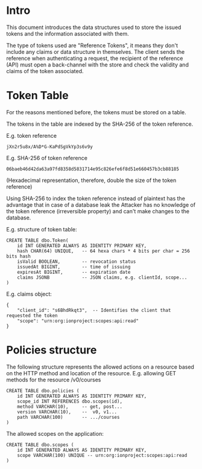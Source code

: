 # Intro

This document introduces the data structures used to store the issued tokens and the information associated with them.

The type of tokens used are "Reference Tokens", it means they don't include any claims or data structure in themselves.
The client sends the reference when authenticating a request, the recipient of the reference (API) must open a back-channel with the store and check the validity and claims of the token associated.


# Token Table

For the reasons mentioned before, the tokens must be stored on a table.

The tokens in the table are indexed by the SHA-256 of the token reference.

E.g. token reference
```
jXn2r5u8x/A%D*G-KaPdSgVkYp3s6v9y 
```

E.g. SHA-256 of token reference
```
06baeb46d42da63a97fd8358d5831714e95c826efe6f8d51e660457b3cb88185
```

(Hexadecimal representation, therefore, double the size of the token reference)

Using SHA-256 to index the token reference instead of plaintext has the advantage that in case of a database leak the Attacker has no knowledge of the token reference (irreversible property) and can't make changes to the database.

E.g. structure of token table:
```
CREATE TABLE dbo.Token(
    id INT GENERATED ALWAYS AS IDENTITY PRIMARY KEY,
    hash CHAR(64) UNIQUE,   -- 64 hexa chars * 4 bits per char = 256 bits hash
    isValid BOOLEAN,        -- revocation status
    issuedAt BIGINT,        -- time of issuing
    expiresAt BIGINT,       -- expiration date
    claims JSONB            -- JSON claims, e.g. clientId, scope...
)
```

E.g. claims object:
```
{
    "client_id": "s6BhdRkqt3",  -- Identifies the client that requested the token
    "scope": "urn:org:ionproject:scopes:api:read"
}
```


# Policies structure
The following structure represents the allowed actions on a resource based on the HTTP method and location of the resource.
E.g. allowing GET methods for the resource /v0/courses

```
CREATE TABLE dbo.policies (
    id INT GENERATED ALWAYS AS IDENTITY PRIMARY KEY,
	scope_id INT REFERENCES dbo.scopes(id),
	method VARCHAR(10),		-- get, post...
	version VARCHAR(10),	--	v0, v1...
	path VARCHAR(100)		-- .../courses
)
```

The allowed scopes on the application:
```
CREATE TABLE dbo.scopes (
    id INT GENERATED ALWAYS AS IDENTITY PRIMARY KEY,
    scope VARCHAR(100) UNIQUE -- urn:org:ionproject:scopes:api:read
)
```

